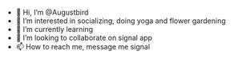 - 👋 Hi, I’m @Augustbird
- 👀 I’m interested in socializing, doing yoga and flower gardening
- 🌱 I’m currently learning 
- 💞️ I’m looking to collaborate on signal app
- 📫 How to reach me, message me signal 

<!---
Augustbird/Augustbird is a ✨ special ✨ repository because its `README.md` (this file) appears on your GitHub profile.
You can click the Preview link to take a look at your changes.
--->
